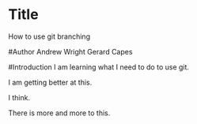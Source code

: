 # Title
How to use git branching

#Author
Andrew Wright
Gerard Capes

#Introduction
I am learning what I need to do to use git.

I am getting better at this.

I think.

There is more and more to this.
